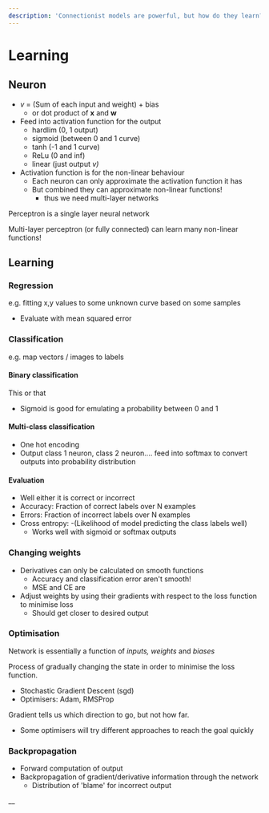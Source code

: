 ```yaml
---
description: 'Connectionist models are powerful, but how do they learn?'
---
```


# Learning

## Neuron

* _v_ = \(Sum of each input and weight\) + bias
  * or dot product of **x** and **w**
* Feed into activation function for the output
  * hardlim \(0, 1 output\)
  * sigmoid \(between 0 and 1 curve\)
  * tanh \(-1 and 1 curve\)
  * ReLu \(0 and inf\)
  * linear \(just output _v\)_
* Activation function is for the non-linear behaviour
  * Each neuron can only approximate the activation function it has
  * But combined they can approximate non-linear functions!
    * thus we need multi-layer networks

Perceptron is a single layer neural network

Multi-layer perceptron \(or fully connected\) can learn many non-linear functions!

## Learning

### Regression

e.g. fitting x,y values to some unknown curve based on some samples

* Evaluate with mean squared error

### Classification

e.g. map vectors / images to labels

#### Binary classification

This or that

* Sigmoid is good for emulating a probability between 0 and 1

#### Multi-class classification

* One hot encoding
* Output class 1 neuron, class 2 neuron.... feed into softmax to convert outputs into probability distribution

#### Evaluation

* Well either it is correct or incorrect
* Accuracy: Fraction of correct labels over N examples
* Errors: Fraction of incorrect labels over N examples
* Cross entropy: -\(Likelihood of model predicting the class labels well\)
  * Works well with sigmoid or softmax outputs

### Changing weights

* Derivatives can only be calculated on smooth functions
  * Accuracy and classification error aren't smooth! 
  * MSE and CE are
* Adjust weights by using their gradients with respect to the loss function to minimise loss
  * Should get closer to desired output

### Optimisation

Network is essentially a function of _inputs, weights_ and _biases_

Process of gradually changing the state in order to minimise the loss function. 

* Stochastic Gradient Descent \(sgd\)
* Optimisers: Adam, RMSProp

Gradient tells us which direction to go, but not how far.

* Some optimisers will try different approaches to reach the goal quickly

### Backpropagation

* Forward computation of output
* Backpropagation of gradient/derivative information through the network
  * Distribution of 'blame' for incorrect output



\_\_



### 

